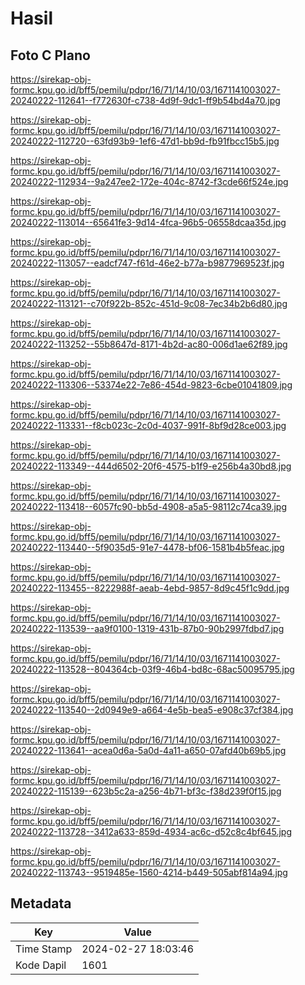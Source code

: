 # Hasil

## Foto C Plano

https://sirekap-obj-formc.kpu.go.id/bff5/pemilu/pdpr/16/71/14/10/03/1671141003027-20240222-112641--f772630f-c738-4d9f-9dc1-ff9b54bd4a70.jpg

https://sirekap-obj-formc.kpu.go.id/bff5/pemilu/pdpr/16/71/14/10/03/1671141003027-20240222-112720--63fd93b9-1ef6-47d1-bb9d-fb91fbcc15b5.jpg

https://sirekap-obj-formc.kpu.go.id/bff5/pemilu/pdpr/16/71/14/10/03/1671141003027-20240222-112934--9a247ee2-172e-404c-8742-f3cde66f524e.jpg

https://sirekap-obj-formc.kpu.go.id/bff5/pemilu/pdpr/16/71/14/10/03/1671141003027-20240222-113014--65641fe3-9d14-4fca-96b5-06558dcaa35d.jpg

https://sirekap-obj-formc.kpu.go.id/bff5/pemilu/pdpr/16/71/14/10/03/1671141003027-20240222-113057--eadcf747-f61d-46e2-b77a-b9877969523f.jpg

https://sirekap-obj-formc.kpu.go.id/bff5/pemilu/pdpr/16/71/14/10/03/1671141003027-20240222-113121--c70f922b-852c-451d-9c08-7ec34b2b6d80.jpg

https://sirekap-obj-formc.kpu.go.id/bff5/pemilu/pdpr/16/71/14/10/03/1671141003027-20240222-113252--55b8647d-8171-4b2d-ac80-006d1ae62f89.jpg

https://sirekap-obj-formc.kpu.go.id/bff5/pemilu/pdpr/16/71/14/10/03/1671141003027-20240222-113306--53374e22-7e86-454d-9823-6cbe01041809.jpg

https://sirekap-obj-formc.kpu.go.id/bff5/pemilu/pdpr/16/71/14/10/03/1671141003027-20240222-113331--f8cb023c-2c0d-4037-991f-8bf9d28ce003.jpg

https://sirekap-obj-formc.kpu.go.id/bff5/pemilu/pdpr/16/71/14/10/03/1671141003027-20240222-113349--444d6502-20f6-4575-b1f9-e256b4a30bd8.jpg

https://sirekap-obj-formc.kpu.go.id/bff5/pemilu/pdpr/16/71/14/10/03/1671141003027-20240222-113418--6057fc90-bb5d-4908-a5a5-98112c74ca39.jpg

https://sirekap-obj-formc.kpu.go.id/bff5/pemilu/pdpr/16/71/14/10/03/1671141003027-20240222-113440--5f9035d5-91e7-4478-bf06-1581b4b5feac.jpg

https://sirekap-obj-formc.kpu.go.id/bff5/pemilu/pdpr/16/71/14/10/03/1671141003027-20240222-113455--8222988f-aeab-4ebd-9857-8d9c45f1c9dd.jpg

https://sirekap-obj-formc.kpu.go.id/bff5/pemilu/pdpr/16/71/14/10/03/1671141003027-20240222-113539--aa9f0100-1319-431b-87b0-90b2997fdbd7.jpg

https://sirekap-obj-formc.kpu.go.id/bff5/pemilu/pdpr/16/71/14/10/03/1671141003027-20240222-113528--804364cb-03f9-46b4-bd8c-68ac50095795.jpg

https://sirekap-obj-formc.kpu.go.id/bff5/pemilu/pdpr/16/71/14/10/03/1671141003027-20240222-113540--2d0949e9-a664-4e5b-bea5-e908c37cf384.jpg

https://sirekap-obj-formc.kpu.go.id/bff5/pemilu/pdpr/16/71/14/10/03/1671141003027-20240222-113641--acea0d6a-5a0d-4a11-a650-07afd40b69b5.jpg

https://sirekap-obj-formc.kpu.go.id/bff5/pemilu/pdpr/16/71/14/10/03/1671141003027-20240222-115139--623b5c2a-a256-4b71-bf3c-f38d239f0f15.jpg

https://sirekap-obj-formc.kpu.go.id/bff5/pemilu/pdpr/16/71/14/10/03/1671141003027-20240222-113728--3412a633-859d-4934-ac6c-d52c8c4bf645.jpg

https://sirekap-obj-formc.kpu.go.id/bff5/pemilu/pdpr/16/71/14/10/03/1671141003027-20240222-113743--9519485e-1560-4214-b449-505abf814a94.jpg


## Metadata

| Key        | Value               |
| ---------- | ------------------- |
| Time Stamp | 2024-02-27 18:03:46 |
| Kode Dapil | 1601                |




